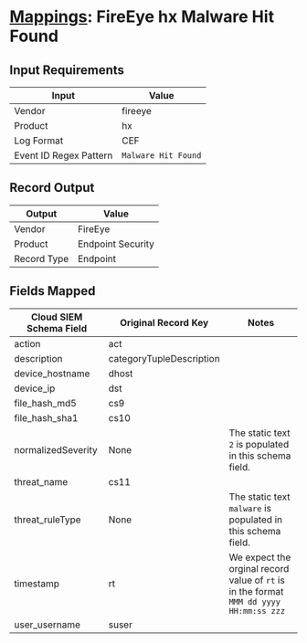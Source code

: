 # [Mappings](README.md): FireEye hx Malware Hit Found

## Input Requirements

|Input|Value|
|-----|-----|
|Vendor|fireeye|
|Product|hx|
|Log Format|CEF|
|Event ID Regex Pattern|`Malware Hit Found`|

## Record Output

|Output|Value|
|------|-----|
|Vendor|FireEye|
|Product|Endpoint Security|
|Record Type|Endpoint|

## Fields Mapped

|Cloud SIEM Schema Field|Original Record Key|Notes|
|-----------------------|-------------------|-----|
|action|act||
|description|categoryTupleDescription||
|device_hostname|dhost||
|device_ip|dst||
|file_hash_md5|cs9||
|file_hash_sha1|cs10||
|normalizedSeverity|None|The static text `2` is populated in this schema field.|
|threat_name|cs11||
|threat_ruleType|None|The static text `malware` is populated in this schema field.|
|timestamp|rt|We expect the orginal record value of `rt` is in the format `MMM dd yyyy HH:mm:ss zzz`|
|user_username|suser||

